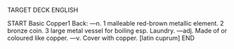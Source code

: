 TARGET DECK
ENGLISH

START
Basic
Copper1
Back: —n. 1 malleable red-brown metallic element. 2 bronze coin. 3 large metal vessel for boiling esp. Laundry. —adj. Made of or coloured like copper. —v. Cover with copper. [latin cuprum]
END
